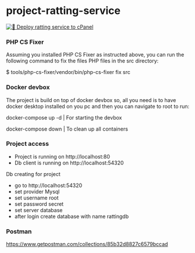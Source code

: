 # project-ratting-service

[![🚀 Deploy ratting service to cPanel](https://github.com/nanorocks/project-ratting-service/actions/workflows/cPanel.yml/badge.svg?branch=main)](https://github.com/nanorocks/project-ratting-service/actions/workflows/cPanel.yml)

### PHP CS Fixer
Assuming you installed PHP CS Fixer as instructed above, you can run the following command to fix the files PHP files in the src directory:

$ tools/php-cs-fixer/vendor/bin/php-cs-fixer fix src

### Docker devbox
The project is build on top of docker devbox so, all you need is to have docker desktop installed on you pc and then you can navigate to root to run: 

docker-compose up -d | For starting the devbox

docker-compose down | To clean up all containers

### Project access

- Project is running on http://localhost:80
- Db client is running on http://localhost:54320

Db creating for project
- go to http://localhost:54320
- set provider Mysql
- set username root
- set password secret
- set server database
- after login create database with name rattingdb

### Postman
https://www.getpostman.com/collections/85b32d8827c6579bccad
